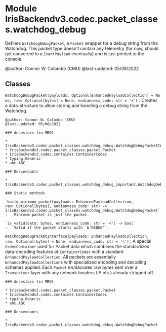 Module IrisBackendv3.codec.packet_classes.watchdog_debug
========================================================
Defines `WatchdogDebugPacket`, a `Packet` wrapper for a debug string from the
Watchdog. This packet type doesn't contain any telemetry (for now, should get
converted to a `EventPayload` eventually) and is just printed to the console.

@author: Connor W. Colombo (CMU)
@last-updated: 05/08/2022

Classes
-------

`WatchdogDebugPacket(payloads: Optional[EnhancedPayloadCollection] = None, raw: Optional[bytes] = None, endianness_code: str = '<')`
:   Creates a data-structure to allow storing and handling a debug string from
    the Watchdog.
    
    @author: Connor W. Colombo (CMU)
    @last-updated: 05/08/2022

    ### Ancestors (in MRO)

    * IrisBackendv3.codec.packet_classes.watchdog_debug.WatchdogDebugPacketInterface
    * IrisBackendv3.codec.packet_classes.packet.Packet
    * IrisBackendv3.codec.container.ContainerCodec
    * typing.Generic
    * abc.ABC

    ### Descendants

    * IrisBackendv3.codec.packet_classes.watchdog_debug_important.WatchdogDebugImportantPacket

    ### Static methods

    `build_minimum_packet(payloads: EnhancedPayloadCollection, raw: Optional[bytes], endianness_code: str) ‑> IrisBackendv3.codec.packet_classes.watchdog_debug.WatchdogDebugPacket`
    :   Minimum packet is just the packet.

    `is_valid(data: bytes, endianness_code: str = '<') ‑> bool`
    :   Valid if the packet starts with `b'DEBUG'`.

`WatchdogDebugPacketInterface(payloads: EnhancedPayloadCollection, raw: Optional[bytes] = None, endianness_code: str = '<')`
:   A special `CodecContainer` used for Packet data which combines the
    standardized data-encoding features of `ContainerCodec` with a standard
    `EnhancedPayloadCollection`. All packets are essentially 
    `EnhancedPayloadCollection`s with specialized encoding and decoding schemes
    applied. Each `Packet` en/decodes raw bytes sent over a `Transceiver` layer
    with any network headers (IP etc.) already stripped off.

    ### Ancestors (in MRO)

    * IrisBackendv3.codec.packet_classes.packet.Packet
    * IrisBackendv3.codec.container.ContainerCodec
    * typing.Generic
    * abc.ABC

    ### Descendants

    * IrisBackendv3.codec.packet_classes.watchdog_debug.WatchdogDebugPacket